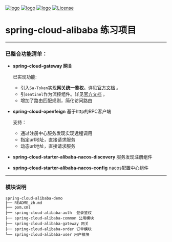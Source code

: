 [![logo](https://img.shields.io/badge/Unwatch-1-inactive)](https://github.com/candysevenZzz/spring-cloud-alibaba-demo/network/dependencies)
[![logo](https://img.shields.io/badge/Fork-0-green)](https://github.com/candysevenZzz/spring-cloud-alibaba-demo/README.md)
[![logo](https://img.shields.io/badge/star-1-blue)](https://github.com/candysevenZzz/spring-cloud-alibaba-demo)
[![License](https://img.shields.io/badge/license-Apache%202-4EB1BA.svg)](https://www.apache.org/licenses/LICENSE-2.0.html)

# spring-cloud-alibaba 练习项目

---
### 已整合功能清单：
* **spring-cloud-gateway 网关**

  已实现功能:
  - 引入``Sa-Token``实现**网关统一鉴权**。详见[官方文档](https://sa-token.cc/doc.html#/micro/gateway-auth) 。
  - 引``sentinel``作为流控组件。详见[官方文档](https://github.com/alibaba/Sentinel/blob/master/README.md) 。
  - 增加了路由匹配规则，简化访问路由
  

* **spring-cloud-openfeign** 基于http的RPC客户端 
   
  支持：
  - 通过注册中心服务发现实现远程调用 
  - 指定url地址，直接请求服务 
  - 动态url地址，直接请求服务


* **spring-cloud-starter-alibaba-nacos-discovery** 服务发现注册组件 
  

* **spring-cloud-starter-alibaba-nacos-config** nacos配置中心组件

--- 
### 模块说明
````
spring-cloud-alibaba-demo
├── README_zh.md
├── pom.xml
├── spring-cloud-alibaba-auth  登录鉴权
├── spring-cloud-alibaba-common 公用模块
├── spring-cloud-alibaba-gateway 网关
├── spring-cloud-alibaba-order 订单模块
└── spring-cloud-alibaba-user 用户模块
````
